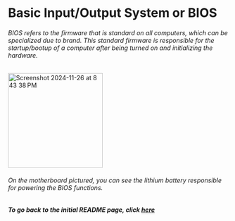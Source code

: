 # Basic Input/Output System or BIOS
###### BIOS refers to the firmware that is standard on all computers, which can be specialized due to brand. This standard firmware is responsible for the startup/bootup of a computer after being turned on and initializing the hardware.

<img width="215" alt="Screenshot 2024-11-26 at 8 43 38 PM" src="https://github.com/user-attachments/assets/b65b2343-a351-4799-ba99-48383d0ba49d">

###### On the motherboard pictured, you can see the lithium battery responsible for powering the BIOS functions.
##### To go back to the initial README page, click [here](https://github.com/trevclay/MD-Tutorial-Final-Project-/blob/4eb1e4bb9cbcd13a9a76cea6c46e1bad2fe4cfef/README.md)
